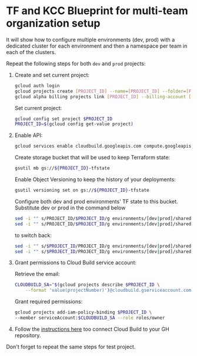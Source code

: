 # TF and KCC Blueprint for multi-team organization setup
It will show how to configure multiple environments (dev, prod) with a dedicated cluster for each environment and then a namespace per team in each of the clusters.

Repeat the following steps for both `dev` and `prod` projects:

1. Create and set current project:

    ```bash
    gcloud auth login
    gcloud projects create [PROJECT_ID] --name=[PROJECT_ID] --folder=[FOLDER]
    gcloud alpha billing projects link [PROJECT_ID] --billing-account [BILLING_ACCOUNT]
    ```

    Set current project:

    ```bash
    gcloud config set project $PROJECT_ID
    PROJECT_ID=$(gcloud config get-value project)
    ```

1. Enable API:

    ```bash
    gcloud services enable cloudbuild.googleapis.com compute.googleapis.com
    ```

    Create storage bucket that will be used to keep Terraform state:

    ```bash
    gsutil mb gs://${PROJECT_ID}-tfstate
    ```

    Enable Object Versioning to keep the history of your deployments:

    ```bash
    gsutil versioning set on gs://${PROJECT_ID}-tfstate
    ```

    Configure both dev and prod environments' TF state to this bucket. Substitute dev or prod in the command below

    ```bash
    sed -i "" s/PROJECT_ID/$PROJECT_ID/g environments/[dev|prod]/shared/terraform.tfvars
    sed -i "" s/PROJECT_ID/$PROJECT_ID/g environments/[dev|prod]/shared/backend.tf
    ```

    to switch back:

    ```bash
    sed -i "" s/$PROJECT_ID/PROJECT_ID/g environments/[dev|prod]/shared/terraform.tfvars
    sed -i "" s/$PROJECT_ID/PROJECT_ID/g environments/[dev|prod]/shared/backend.tf
    ```

1. Grant permissions to Cloud Build service account:

   Retrieve the email:

    ```bash
    CLOUDBUILD_SA="$(gcloud projects describe $PROJECT_ID \
        --format 'value(projectNumber)')@cloudbuild.gserviceaccount.com"
    ```
    Grant required permissions:
    ```bash
    gcloud projects add-iam-policy-binding $PROJECT_ID \
    --member serviceAccount:$CLOUDBUILD_SA --role roles/owner
    ```

1. Follow the [instructions here](https://cloud.google.com/solutions/managing-infrastructure-as-code#directly_connecting_cloud_build_to_your_github_repository) too connect Cloud Build to your GH repository.

Don't forget to repeat the same steps for test project.